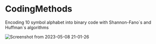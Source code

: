 # CodingMethods
Encoding 10 symbol alphabet into binary code with Shannon-Fano´s and Huffman´s algorithms

![Screenshot from 2023-05-08 21-01-26](https://user-images.githubusercontent.com/113254850/236909748-cf75a88b-fa83-4892-818f-0f79705ab666.png)
